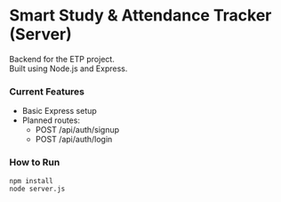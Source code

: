# Smart Study & Attendance Tracker (Server)

Backend for the ETP project.  
Built using Node.js and Express.

### Current Features
- Basic Express setup
- Planned routes:
  - POST /api/auth/signup
  - POST /api/auth/login

### How to Run
```bash
npm install
node server.js
```